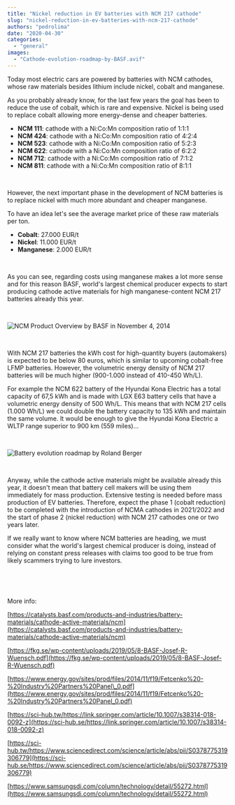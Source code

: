 ```yaml
---
title: "Nickel reduction in EV batteries with NCM 217 cathode"
slug: "nickel-reduction-in-ev-batteries-with-ncm-217-cathode"
authors: "pedrolima"
date: "2020-04-30"
categories: 
  - "general"
images: 
  - "Cathode-evolution-roadmap-by-BASF.avif"
---
```


Today most electric cars are powered by batteries with NCM cathodes, whose raw materials besides lithium include nickel, cobalt and manganese.

As you probably already know, for the last few years the goal has been to reduce the use of cobalt, which is rare and expensive. Nickel is being used to replace cobalt allowing more energy-dense and cheaper batteries.

- **NCM 111**: cathode with a Ni:Co:Mn composition ratio of 1:1:1
- **NCM 424**: cathode with a Ni:Co:Mn composition ratio of 4:2:4
- **NCM 523**: cathode with a Ni:Co:Mn composition ratio of 5:2:3
- **NCM 622**: cathode with a Ni:Co:Mn composition ratio of 6:2:2
- **NCM 712**: cathode with a Ni:Co:Mn composition ratio of 7:1:2
- **NCM 811**: cathode with a Ni:Co:Mn composition ratio of 8:1:1

 

However, the next important phase in the development of NCM batteries is to replace nickel with much more abundant and cheaper manganese.

To have an idea let's see the average market price of these raw materials per ton.

- **Cobalt**: 27.000 EUR/t
- **Nickel**: 11.000 EUR/t
- **Manganese**: 2.000 EUR/t

 

As you can see, regarding costs using manganese makes a lot more sense and for this reason BASF, world's largest chemical producer expects to start producing cathode active materials for high manganese-content NCM 217 batteries already this year.

 

![NCM Product Overview by BASF in November 4, 2014](images/ncm-product-overview-by-basf-in-november-4-2014.avif)

 

With NCM 217 batteries the kWh cost for high-quantity buyers (automakers) is expected to be below 80 euros, which is similar to upcoming cobalt-free LFMP batteries. However, the volumetric energy density of NCM 217 batteries will be much higher (900-1.000 instead of 410-450 Wh/L).

For example the NCM 622 battery of the Hyundai Kona Electric has a total capacity of 67,5 kWh and is made with LGX E63 battery cells that have a volumetric energy density of 500 Wh/L. This means that with NCM 217 cells (1.000 Wh/L) we could double the battery capacity to 135 kWh and maintain the same volume. It would be enough to give the Hyundai Kona Electric a WLTP range superior to 900 km (559 miles)...

 

![Battery evolution roadmap by Roland Berger](images/Battery-evolution-roadmap-by-Roland-Berger.avif)

 

Anyway, while the cathode active materials might be available already this year, it doesn't mean that battery cell makers will be using them immediately for mass production. Extensive testing is needed before mass production of EV batteries. Therefore, expect the phase 1 (cobalt reduction) to be completed with the introduction of NCMA cathodes in 2021/2022 and the start of phase 2 (nickel reduction) with NCM 217 cathodes one or two years later.

If we really want to know where NCM batteries are heading, we must consider what the world's largest chemical producer is doing, instead of relying on constant press releases with claims too good to be true from likely scammers trying to lure investors.

 

 

More info:

[https://catalysts.basf.com/products-and-industries/battery-materials/cathode-active-materials/ncm](https://catalysts.basf.com/products-and-industries/battery-materials/cathode-active-materials/ncm)

[https://fkg.se/wp-content/uploads/2019/05/8-BASF-Josef-R-Wuensch.pdf](https://fkg.se/wp-content/uploads/2019/05/8-BASF-Josef-R-Wuensch.pdf)

[https://www.energy.gov/sites/prod/files/2014/11/f19/Fetcenko%20-%20Industry%20Partners%20Panel\_0.pdf](https://www.energy.gov/sites/prod/files/2014/11/f19/Fetcenko%20-%20Industry%20Partners%20Panel_0.pdf)

[https://sci-hub.tw/https://link.springer.com/article/10.1007/s38314-018-0092-z](https://sci-hub.se/https://link.springer.com/article/10.1007/s38314-018-0092-z)

[https://sci-hub.tw/https://www.sciencedirect.com/science/article/abs/pii/S0378775319306779](https://sci-hub.se/https://www.sciencedirect.com/science/article/abs/pii/S0378775319306779)

[https://www.samsungsdi.com/column/technology/detail/55272.html](https://www.samsungsdi.com/column/technology/detail/55272.html)
